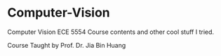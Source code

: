 # Computer-Vision
Computer Vision ECE 5554 Course contents and other cool stuff I tried.

Course Taught by Prof. Dr. Jia Bin Huang
